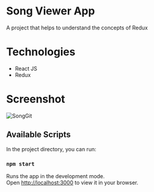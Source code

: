 # Song Viewer App

A project that helps to understand the concepts of Redux

# Technologies

- React JS
- Redux
# Screenshot
![SongGit](https://github.com/Praveen-kumar-DeV/Song-Viewer-App/assets/121147550/97098054-9d7c-4010-ac42-3e707d38fbd0)

## Available Scripts

In the project directory, you can run:

### `npm start`

Runs the app in the development mode.\
Open [http://localhost:3000](http://localhost:3000) to view it in your browser.
